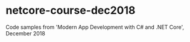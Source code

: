 # netcore-course-dec2018
Code samples from 'Modern App Development with C# and .NET Core', December 2018
